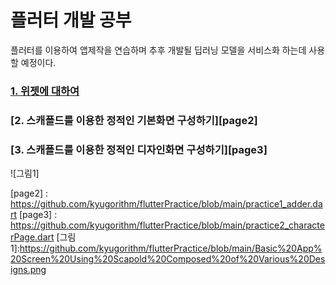 # 플러터 개발 공부
플러터를 이용하여 앱제작을 연습하며 추후 개발될 딥러닝 모델을 서비스화 하는데 사용할 예정이다.

### [1. 위젯에 대하여][widget]

### [2. 스캐폴드를 이용한 정적인 기본화면 구성하기][page2]

### [3. 스캐폴드를 이용한 정적인 디자인화면 구성하기][page3]
![그림1]

[widget]:<https://github.com/kyugorithm/flutterPractice/blob/main/WhatIsWidget.md>
[page2] : <https://github.com/kyugorithm/flutterPractice/blob/main/practice1_adder.dart>
[page3] : <https://github.com/kyugorithm/flutterPractice/blob/main/practice2_characterPage.dart>
[그림1]:<https://github.com/kyugorithm/flutterPractice/blob/main/Basic%20App%20Screen%20Using%20Scapold%20Composed%20of%20Various%20Designs.png>
